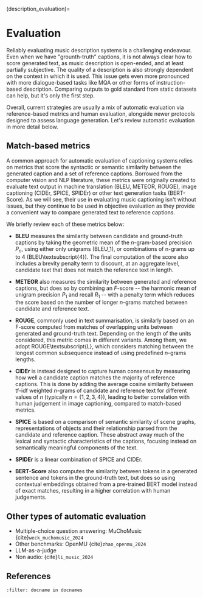 (description_evaluation)=
# Evaluation

Reliably evaluating music description systems is a challenging endeavour. Even when we have "grounth-truth" captions, it is not always clear how to score generated text, as music description is open-ended, and at least partially subjective. The quality of a description is also strongly dependent on the context in which it is used. This issue gets even more pronounced with more dialogue-based tasks like MQA or other forms of instruction-based description.
Comparing outputs to gold standard from static datasets can help, but it's only the first step.

Overall, current strategies are usually a mix of automatic evaluation via reference-based metrics and human evaluation, alongside newer protocols designed to assess language generation. Let's review automatic evaluation in more detail below.

## Match-based metrics
A common approach for automatic evaluation of captioning systems relies on metrics that score the syntactic or semantic similarity between the generated caption and a set of reference captions. Borrowed from the computer vision and NLP literature, these metrics were originally created to evaluate text output in machine translation (BLEU, METEOR, ROUGE), image captioning (CIDEr, SPICE, SPIDEr) or other text generation tasks (BERT-Score). As we will see, their use in evaluating music captioning isn't without issues, but they continue to be used in objective evaluation as they provide a convenient way to compare generated text to reference captions.

We briefly review each of these metrics below:

* **BLEU** measures the similarity between candidate and ground-truth captions by taking the geometric mean of the $n$-gram-based precision $P_n$, using either only unigrams (BLEU_1), or combinations of n-grams up to 4 (BLEU\textsubscript{4}). The final computation of the score also includes a brevity penalty term to discount, at an aggregate level, candidate text that does not match the reference text in length.

* **METEOR** also measures the similarity between generated and reference captions, but does so by combining an $F$-score -- the harmonic mean of unigram precision $P_1$ and recall $R_1$ -- with a penalty term which reduces the score based on the number of longer $n$-grams matched between candidate and reference text.

* **ROUGE**, commonly used in text summarisation, is similarly based on an F-score computed from matches of overlapping units between generated and ground-truth text. Depending on the length of the units considered, this metric comes in different variants. Among them, we adopt ROUGE\textsubscript{L}, which considers matching between the longest common subsequence instead of using predefined $n$-grams lengths.

* **CIDEr** is instead designed to capture human consensus by measuring how well a candidate caption matches the majority of reference captions. This is done by adding the average cosine similarity between tf-idf weighted $n$-grams of candidate and reference text for different values of $n$ (typically $n=\{1, 2, 3, 4\}$), leading to better correlation with human judgement in image captioning, compared to match-based metrics. 
    
* **SPICE** is based on a comparison of semantic similarity of scene graphs, representations of objects and their relationship parsed from the candidate and reference caption. These abstract away much of the lexical and syntactic characteristics of the captions, focusing instead on semantically meaningful components of the text. 

* **SPIDEr** is a linear combination of SPICE and CIDEr.

* **BERT-Score** also computes the similarity between tokens in a generated sentence and tokens in the ground-truth text, but does so using contextual embeddings obtained from a pre-trained BERT model instead of exact matches, resulting in a higher correlation with human judgements.

## Other types of automatic evaluation
* Multiple-choice question answering: MuChoMusic {cite}`weck_muchomusic_2024`
* Other benchmarks: OpenMU {cite}`zhao_openmu_2024`
* LLM-as-a-judge
* Non audio: {cite}`li_music_2024`

## References

```{bibliography}
:filter: docname in docnames
```

